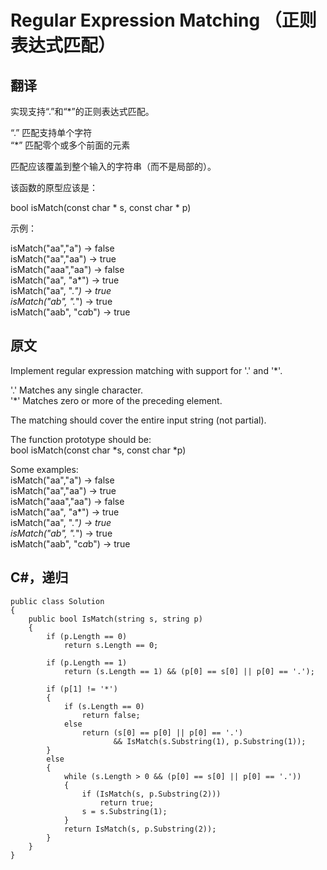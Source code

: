 # Regular Expression Matching （正则表达式匹配）

## 翻译
实现支持“.”和“*”的正则表达式匹配。

“.” 匹配支持单个字符  
“*” 匹配零个或多个前面的元素

匹配应该覆盖到整个输入的字符串（而不是局部的）。

该函数的原型应该是：

bool isMatch(const char * s, const char * p)

示例：

isMatch("aa","a") → false  
isMatch("aa","aa") → true  
isMatch("aaa","aa") → false  
isMatch("aa", "a*") → true  
isMatch("aa", ".*") → true  
isMatch("ab", ".*") → true  
isMatch("aab", "c*a*b") → true

## 原文
Implement regular expression matching with support for '.' and '*'.

'.' Matches any single character.  
'*' Matches zero or more of the preceding element.

The matching should cover the entire input string (not partial).

The function prototype should be:  
bool isMatch(const char *s, const char *p)

Some examples:  
isMatch("aa","a") → false  
isMatch("aa","aa") → true  
isMatch("aaa","aa") → false  
isMatch("aa", "a*") → true  
isMatch("aa", ".*") → true  
isMatch("ab", ".*") → true  
isMatch("aab", "c*a*b") → true  

## C#，递归

```
public class Solution
{
    public bool IsMatch(string s, string p)
    {
        if (p.Length == 0)
            return s.Length == 0;

        if (p.Length == 1)
            return (s.Length == 1) && (p[0] == s[0] || p[0] == '.');

        if (p[1] != '*')
        {
            if (s.Length == 0)
                return false;
            else
                return (s[0] == p[0] || p[0] == '.')
                       && IsMatch(s.Substring(1), p.Substring(1));
        }
        else
        {
            while (s.Length > 0 && (p[0] == s[0] || p[0] == '.'))
            {
                if (IsMatch(s, p.Substring(2)))
                    return true;
                s = s.Substring(1);
            }
            return IsMatch(s, p.Substring(2));
        }
    }
}
```